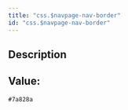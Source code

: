 ```yaml
---
title: "css.$navpage-nav-border"
id: "css.$navpage-nav-border"
---
```

## Description



## Value: 
```
#7a828a
```